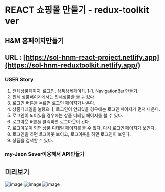 # REACT 쇼핑몰 만들기 - redux-toolkit ver

## H&M 홈페이지만들기

## URL : [https://sol-hnm-react-project.netlify.app](https://sol-hnm-reduxtoolkit.netlify.app/)

### USER Story
1. 전체상품페이지, 로그인, 상품상세페이지.
1-1. NavigationBar 만들기.
2. 전체 상품페이지에서는 전체상품을 볼 수 있다.
3. 로그인 버튼을 누르면 로그인 페이지가 나온다.
4. 상품디테일을 눌렀으나, 로그인이 안되있을 경우에는 로그인 페이지가 먼저 나온다.
5. 로그인이 되어있을 경우에는 상품 디테일 페이지를 볼 수 있다.
6. 로그아웃 버튼을 클릭하면 로그아웃이 된다.
7. 로그아웃이 되면 상품 디테일 페이지를 볼 수 없다. 다시 로그인 페이지가 보인다.
8. 로그인을 하면 로그아웃 보이고, 로그아웃을 하면 로그인이 보인다.
9. 상품을  검색할 수 있다.

### my-Json Sever이용해서 API만들기
## 미리보기

![image](https://github.com/EUNSOL0313/hnm-react-router-practice/assets/159598570/2b6ab9f8-1d59-4eca-9a29-68897baf1d56)
![image](https://github.com/EUNSOL0313/hnm-react-router-practice/assets/159598570/9929eb4e-ddd7-44a1-8c35-5ff6fdc289fb)
![image](https://github.com/EUNSOL0313/hnm-react-router-practice/assets/159598570/9177fe90-01dd-491f-a395-fed01957597c)



